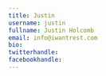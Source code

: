 ```yaml
---
title: Justin
username: justin
fullname: Justin Holcomb
email: info@iwantrest.com
bio: 
twitterhandle: 
facebookhandle: 
---
```



